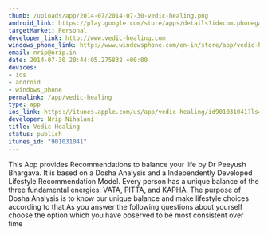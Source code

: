 ```yaml
--- 
thumb: /uploads/app/2014-07/2014-07-30-vedic-healing.png
android_link: https://play.google.com/store/apps/details?id=com.phonegap.vedicH&hl=en
targetMarket: Personal
developer_link: http://www.vedic-healing.com
windows_phone_link: http://www.windowsphone.com/en-in/store/app/vedic-healing/e630df1f-0afd-4dc1-ae12-ff9832f4abd4
email: nrip@nrip.in
date: 2014-07-30 20:44:05.275832 +00:00
devices: 
- ios
- android
- windows_phone
permalink: /app/vedic-healing
type: app
ios_link: https://itunes.apple.com/us/app/vedic-healing/id901031041?ls=1&mt=8
developer: Nrip Nihalani
title: Vedic Healing
status: publish
itunes_id: "901031041"
---
```


This App provides Recommendations to balance your life by Dr Peeyush Bhargava. It is based on a Dosha Analysis and a Independently Developed Lifestyle Recommendation Model.
Every person has a unique balance of the three fundamental energies: VATA, PITTA, and KAPHA. The purpose of Dosha Analysis is to know our unique balance and make lifestyle choices according to that.As you answer the following questions about yourself choose the option which you have observed to be most consistent over time
